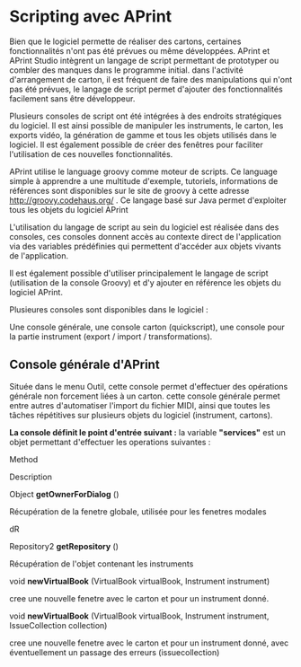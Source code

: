 
Scripting avec APrint
=====================



Bien que le logiciel permette de réaliser des cartons, certaines fonctionnalités n'ont pas été prévues ou même développées. APrint et APrint Studio intègrent un langage de script permettant de prototyper ou combler des manques dans le programme initial. dans l'activité d'arrangement de carton, il est fréquent de faire des manipulations qui n'ont pas été prévues, le langage de script permet d'ajouter des fonctionnalités facilement sans être développeur.

Plusieurs consoles de script ont été intégrées à des endroits stratégiques du logiciel. Il est ainsi possible de manipuler les instruments, le carton, les exports vidéo, la génération de gamme et tous les objets utilisés dans le logiciel. Il est également possible de créer des fenêtres pour faciliter l'utilisation de ces nouvelles fonctionnalités.

APrint utilise le language groovy comme moteur de scripts. Ce language simple à apprendre a une multitude d'exemple, tutoriels, informations de références sont disponibles sur le site de groovy à cette adresse http://groovy.codehaus.org/ . Ce langage basé sur Java permet d'exploiter tous les objets du logiciel APrint

L'utilisation du langage de script au sein du logiciel est réalisée dans des consoles, ces consoles donnent accès au contexte direct de l'application via des variables prédéfinies qui permettent d'accéder aux objets vivants de l'application.

Il est également possible d'utiliser principalement le langage de script (utilisation de la console Groovy) et d'y ajouter en référence les objets du logiciel APrint.

Plusieures consoles sont disponibles dans le logiciel :

Une console générale, une console carton (quickscript), une console pour la partie instrument (export / import / transformations).


Console générale d'APrint
-------------------------

Située dans le menu Outil, cette console permet d'effectuer des opérations générale non forcement liées à un carton. cette console générale permet entre autres d'automatiser l'import du fichier MIDI, ainsi que toutes les tâches répétitives sur plusieurs objets du logiciel (instrument, cartons).

**La console définit le point d'entrée suivant :** la variable **"services"** est un objet permettant d'effectuer les operations suivantes :

Method

Description

Object **getOwnerForDialog** ()

Récupération de la fenetre globale, utilisée pour les fenetres modales

dR

Repository2 **getRepository** ()

Récupération de l'objet contenant les instruments

void **newVirtualBook** (VirtualBook virtualBook, Instrument instrument)

cree une nouvelle fenetre avec le carton et pour un instrument donné.

void **newVirtualBook** (VirtualBook virtualBook, Instrument instrument, IssueCollection collection)

cree une nouvelle fenetre avec le carton et pour un instrument donné, avec éventuellement un passage des erreurs (issuecollection)
